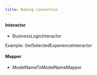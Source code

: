 ```yaml
---
title: Naming convention
---
```


#### Interactor

- BusinessLogicInteractor

Example: GetSelectedExperienceInteractor

#### Mapper

- ModelNameToModelNameMapper

